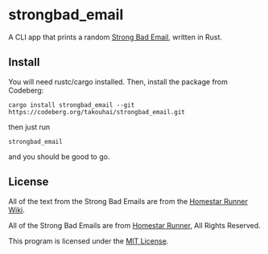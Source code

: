 # strongbad_email

A CLI app that prints a random [Strong Bad Email](https://homestarrunner.com/sbemails), written in Rust.

## Install

You will need rustc/cargo installed. Then, install the package from Codeberg:

```
cargo install strongbad_email --git https://codeberg.org/takouhai/strongbad_email.git
```

then just run

```
strongbad_email
```
and you should be good to go.

## License 

All of the text from the Strong Bad Emails are from the [Homestar Runner Wiki](http://www.hrwiki.org).

All of the Strong Bad Emails are from [Homestar Runner](https://homestarrunner.com), All Rights Reserved.

This program is licensed under the [MIT License](LICENSE).

